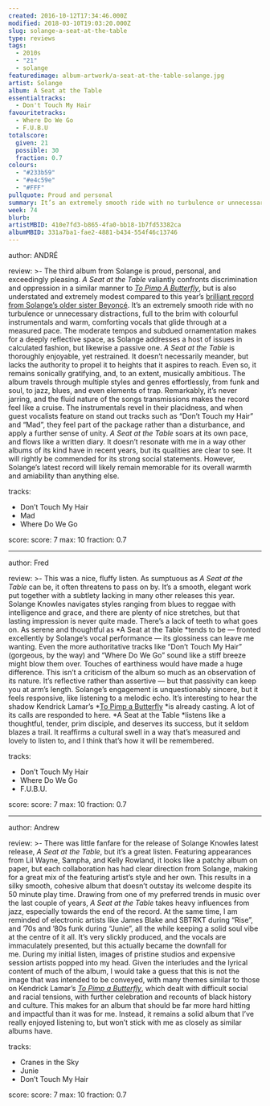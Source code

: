 ```yaml
---
created: 2016-10-12T17:34:46.000Z
modified: 2018-03-10T19:03:20.000Z
slug: solange-a-seat-at-the-table
type: reviews
tags:
  - 2010s
  - "21"
  - solange
featuredimage: album-artwork/a-seat-at-the-table-solange.jpg
artist: Solange
album: A Seat at the Table
essentialtracks:
  - Don't Touch My Hair
favouritetracks:
  - Where Do We Go
  - F.U.B.U
totalscore:
  given: 21
  possible: 30
  fraction: 0.7
colours:
  - "#233b59"
  - "#e4c59e"
  - "#FFF"
pullquote: Proud and personal
summary: It’s an extremely smooth ride with no turbulence or unnecessary distractions, full to the brim with colourful instrumentals and warm, comforting vocals that glide through at a measured pace. The moderate tempos and subdued ornamentation makes for a deeply reflective space.
week: 74
blurb:
artistMBID: 410e7fd3-b865-4fa0-bb18-1b7fd53382ca
albumMBID: 331a7ba1-fae2-4881-b434-554f46c13746
---
```

author: ANDRÉ

review: >-
  The third album from Solange is proud, personal, and exceedingly pleasing. <em>A Seat at the Table</em> valiantly confronts discrimination and oppression in a similar manner to <em><a href="reviews/kendrick-lamar-to-pimp-a-butterfly/" target="_blank" rel="noopener">To Pimp A Butterfly</a></em>, but is also understated and extremely modest compared to this year’s <a href="articles/best-of-the-rest-april-2016/" target="_blank" rel="noopener">brilliant record from Solange’s older sister Beyoncé</a>. It’s an extremely smooth ride with no turbulence or unnecessary distractions, full to the brim with colourful instrumentals and warm, comforting vocals that glide through at a measured pace. The moderate tempos and subdued ornamentation makes for a deeply reflective space, as Solange addresses a host of issues in calculated fashion, but likewise a passive one. <em>A Seat at the Table</em> is thoroughly enjoyable, yet restrained. It doesn’t necessarily meander, but lacks the authority to propel it to heights that it aspires to reach. Even so, it remains sonically gratifying, and, to an extent, musically ambitious. The album travels through multiple styles and genres effortlessly, from funk and soul, to jazz, blues, and even elements of trap. Remarkably, it’s never jarring, and the fluid nature of the songs transmissions makes the record feel like a cruise. The instrumentals revel in their placidness, and when guest vocalists feature on stand out tracks such as “Don’t Touch my Hair” and “Mad”, they feel part of the package rather than a disturbance, and apply a further sense of unity. <em>A Seat at the Table</em> soars at its own pace, and flows like a written diary. It doesn’t resonate with me in a way other albums of its kind have in recent years, but its qualities are clear to see. It will rightly be&nbsp;commended for its strong social statements. However, Solange’s latest record will likely remain memorable for its overall warmth and amiability than anything else.

tracks:
  - Don’t Touch My Hair
  - ­Mad
  - ­Where Do We Go

score:
  score: 7
  max: 10
  fraction: 0.7

---
author: Fred

review: >-
  This was a nice, fluffy listen. As sumptuous as *A Seat at the Table* can be, it often threatens to pass on by. It’s a smooth, elegant work put together with a subtlety lacking in many other releases this year. Solange Knowles navigates styles ranging from blues to reggae with intelligence and grace, and there are plenty of nice stretches, but that lasting impression is never quite made. There’s a lack of teeth to what goes on. As serene and thoughtful as *A Seat at the Table *tends to be — fronted excellently by Solange’s vocal performance — its glossiness can leave me wanting. Even the more authoritative tracks like “Don’t Touch My Hair” (gorgeous, by the way) and “Where Do We Go” sound like a stiff breeze might blow them over. Touches of earthiness would have made a huge difference. This isn’t a criticism of the album so much as an observation of its nature. It’s reflective rather than assertive — but that passivity can keep you at arm’s length. Solange’s engagement is unquestionably sincere, but it feels responsive, like listening to a melodic echo. It’s interesting to hear the shadow Kendrick Lamar’s *[To Pimp a Butterfly](<reviews/kendrick-lamar-to-pimp-a-butterfly/>) *is already casting. A lot of its calls are responded to here. *A Seat at the Table *listens like a thoughtful, tender, prim disciple, and deserves its success, but it seldom blazes a trail. It reaffirms a cultural swell in a way that’s measured and lovely to listen to, and I think that’s how it will be remembered.

tracks:
  - Don’t Touch My Hair
  - ­Where Do We Go
  - ­F.U.B.U.

score:
  score: 7
  max: 10
  fraction: 0.7

---
author: Andrew

review: >-
  There was little fanfare for the release of Solange Knowles latest release, *A Seat at the Table*, but it’s a great listen. Featuring appearances from Lil Wayne, Sampha, and Kelly Rowland, it looks like a patchy album on paper, but each collaboration has had clear direction from Solange, making for a great mix of the featuring artist’s style and her own. This results in a silky smooth, cohesive album that doesn’t outstay its welcome despite its 50 minute play time. Drawing from one of my preferred trends in music over the last couple of years, *A Seat at the Table* takes heavy influences from jazz, especially towards the end of the record. At the same time, I am reminded of electronic artists like James Blake and SBTRKT during “Rise”, and ’70s and ’80s funk during “Junie”, all the while keeping a solid soul vibe at the centre of it all. It’s very slickly produced, and the vocals are immaculately presented, but this actually became the downfall for me. During my initial listen, images of pristine studios and expensive session artists popped into my head. Given the interludes and the lyrical content of much of the album, I would take a guess that this is not the image that was intended to be conveyed, with many themes similar to those on Kendrick Lamar’s *[To Pimp a Butterfly](<reviews/kendrick-lamar-to-pimp-a-butterfly/>)*, which dealt with difficult social and racial tensions, with further celebration and recounts of black history and culture. This makes for an album that should be far more hard hitting and impactful than it was for me. Instead, it remains a solid album that I’ve really enjoyed listening to, but won’t stick with me as closely as similar albums have.

tracks:
  - Cranes in the Sky
  - ­Junie
  - ­Don’t Touch My Hair
  
score:
  score: 7
  max: 10
  fraction: 0.7
